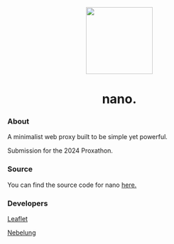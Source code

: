 <p align="center">
  <img width="150px" src="https://avatars.githubusercontent.com/u/174206539">
</p>

<h1 align="center">nano.</h1>

### About
A minimalist web proxy built to be simple yet powerful.

Submission for the 2024 Proxathon.

### Source
You can find the source code for nano [here.](https://github.com/nano-proxy/nano)

### Developers
[Leaflet](https://github.com/leafletdev)

[Nebelung](https://github.com/Nebelung-Dev)
